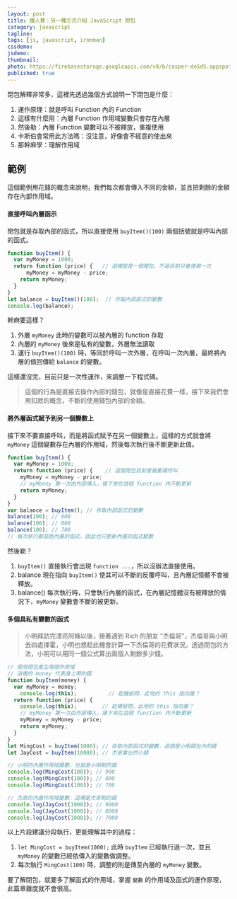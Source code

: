 ```yaml
---
layout: post
title: 鐵人賽：另一種方式介紹 JavaScript 閉包
category: javascript
tagline:
tags: [js, javascript, ironman]
cssdemo:
jsdemo:
thumbnail:
photo: https://firebasestorage.googleapis.com/v0/b/casper-de5d5.appspot.com/o/images%2Fblog%2F201712%2F18_ironman_c10-01.jpg?alt=media&token=a508d994-46b9-48dd-bda9-696ec6438e03
published: true
---
```


閉包解釋非常多，這裡先透過幾個方式說明一下閉包是什麼：

1. 運作原理：就是呼叫 Function 內的 Function
2. 這樣有什麼用：內層 Function 作用域變數只會存在內層
3. 然後勒：內層 Function 變數可以不被釋放，重複使用
4. 卡斯伯會常用此方法嗎：沒注意，好像會不經意的使出來
5. 那幹麻學：理解作用域

## 範例

這個範例用花錢的概念來說明，我們每次都會傳入不同的金額，並且把剩餘的金額存在內部作用域。

#### 直接呼叫內層函示

閉包就是存取內部的函式，所以直接使用 `buyItem()(100)` 兩個括號就是呼叫內部的函式。

```js
function buyItem() {
  var myMoney = 1000;
  return function (price) {   // 這裡就是一個閉包，不過目前只會使用一次
	  myMoney = myMoney - price;
    return myMoney;
  }
}
let balance = buyItem()(100);  // 存取內部函式的變數
console.log(balance);
```

幹麻要這樣？

1. 外層 `myMoney` 此時的變數可以被內層的 function 存取
2. 內層的 `myMoney` 後來是私有的變數，外層無法讀取
3. 運行 `buyItem()(100)` 時，等同於呼叫一次外層，在呼叫一次內層，最終將內層的值回傳給 `balance` 的變數。

這樣還沒完，目前只是一次性運作，來調整一下程式碼。

> 這個的行為是直接去操作內部的錢包，就像是直接花費一樣，接下來我們會用扣款的概念，不斷的使用錢包內部的金額。

#### 將外層函式賦予到另一個變數上

接下來不要直接呼叫，而是將函式賦予在另一個變數上，這樣的方式就會將 `myMoney` 這個變數存在內層的作用域，然後每次執行後不斷更新此值。

```js
function buyItem() {
  var myMoney = 1000;
  return function (price) {    // 這個閉包目前會被重複呼叫
    myMoney = myMoney - price;
    // myMoney 第一次由外部傳入，接下來在這個 function 內不斷更新
    return myMoney;
  }
}
var balance = buyItem(); // 存取內部函式的變數
balance(100); // 900
balance(100); // 800
balance(100); // 700
// 每次執行都是跑內層的函式，因此也只更新內層的函式變數
```

然後勒？
1. `buyItem()` 直接執行會出現 `function ...`，所以沒辦法直接使用。
2. balance 現在指向 `buyItem()` 使其可以不斷的反覆呼叫，且內層記憶體不會被釋放。
3. balance() 每次執行時，只會執行內層的函式，在內層記憶體沒有被釋放的情況下，`myMoney` 變數會不斷的被更新。

#### 多個具私有變數的函式

> 小明拜訪完漂亮阿姨以後，接著遇到 Rich 的朋友 "杰倫哥"，杰倫哥與小明去四處揮霍，小明也想趁此機會計算一下杰倫哥的花費狀況。透過閉包的方法，小明可以用同一個公式算出兩個人剩餘多少錢。

```js
// 使用閉包產生兩個作用域
// 這裡的 money 代表身上帶的錢
function buyItem(money) {
  var myMoney = money;
	console.log(this);          // 趁機偷問，此地的 this 指向誰？
  return function (price) {
    console.log(this);        // 趁機偷問，此地的 this 指向誰？
    // myMoney 第一次由外部傳入，接下來在這個 function 內不斷更新
    myMoney = myMoney - price;
    return myMoney;
  }
}
let MingCost = buyItem(1000); // 存取內部函式的變數，這個是小明錢包內的錢
let JayCost = buyItem(10000); // 杰哥拿出的小錢

// 小明的內層作用域變數，也就是小明剩的錢
console.log(MingCost(100)); // 900
console.log(MingCost(100)); // 800
console.log(MingCost(100)); // 700

// 杰哥的內層作用域變數，這裡是杰哥剩的錢
console.log(JayCost(1000)); // 9000
console.log(JayCost(1000)); // 8000
console.log(JayCost(1000)); // 7000
```

以上片段建議分段執行，更能理解其中的過程：
1. `let MingCost = buyItem(1000);` 此時 `buyItem` 已經執行過一次，並且 `myMoney` 的變數已經依傳入的變數做調整。
2. 每次執行 `MingCost(100)` 時，調整的則是傳至內層的 `myMoney` 變數。

要了解閉包，就要多了解函式的作用域，掌握 `變數` 的作用域及函式的運作原理，此篇章難度就不會很高。
